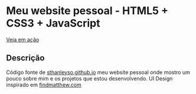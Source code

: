 # Meu website pessoal - HTML5 + CSS3 + JavaScript

[Veja em ação](https://sthanleyso.github.io/)

## Descrição

Código fonte de [sthanleyso.github.io](https://sthanleyso.github.io/) meu website pessoal onde mostro um pouco sobre mim e os projetos que estou desenvolvendo. UI Design inspirado em [findmatthew.com](https://findmatthew.com/)
